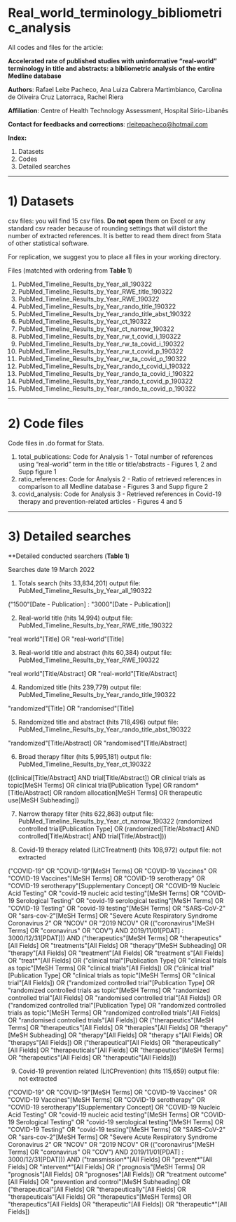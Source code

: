 # Real_world_terminology_bibliometric_analysis

All codes and files for the article: 

**Accelerated rate of published studies with uninformative “real-world” terminology in title and abstracts: a bibliometric analysis of the entire Medline database**

**Authors**: Rafael Leite Pacheco, Ana Luiza Cabrera Martimbianco, Carolina de Oliveira Cruz Latorraca, Rachel Riera

**Affiliation**: Centre of Health Technology Assessment, Hospital Sírio-Libanês

**Contact for feedbacks and corrections**: rleitepacheco@hotmail.com

**Index:**
1) Datasets
2) Codes
3) Detailed searches

-----------------------------------------------------------------------------------------------------------------------------------------------------------------------
# 1) Datasets

csv files: you will find 15 csv files. **Do not open** them on Excel or any standard csv reader because of rounding settings that will distort the number of extracted references. It is better to read them direct from Stata of other statistical software.

For replication, we suggest you to place all files in your working directory.

Files (matchted with ordering from **Table 1**)

1) PubMed_Timeline_Results_by_Year_all_190322
2) PubMed_Timeline_Results_by_Year_RWE_title_190322
3) PubMed_Timeline_Results_by_Year_RWE_190322
4) PubMed_Timeline_Results_by_Year_rando_title_190322
5) PubMed_Timeline_Results_by_Year_rando_title_abst_190322
6) PubMed_Timeline_Results_by_Year_ct_190322
7) PubMed_Timeline_Results_by_Year_ct_narrow_190322
8) PubMed_Timeline_Results_by_Year_rw_t_covid_i_190322
9) PubMed_Timeline_Results_by_Year_rw_ta_covid_i_190322
10) PubMed_Timeline_Results_by_Year_rw_t_covid_p_190322
11) PubMed_Timeline_Results_by_Year_rw_ta_covid_p_190322
12) PubMed_Timeline_Results_by_Year_rando_t_covid_i_190322
13) PubMed_Timeline_Results_by_Year_rando_ta_covid_i_190322
14) PubMed_Timeline_Results_by_Year_rando_t_covid_p_190322
15) PubMed_Timeline_Results_by_Year_rando_ta_covid_p_190322

-----------------------------------------------------------------------------------------------------------------------------------------------------------------------
# 2) Code files

Code files in .do format for Stata.

1) total_publications: Code for Analysis 1 - Total number of references using “real-world” term in the title or title/abstracts - Figures 1, 2 and Supp figure 1
3) ratio_references: Code for Analysis 2 - Ratio of retrieved references in comparison to all Medline database - Figures 3 and Supp figure 2
4) covid_analysis: Code for Analysis 3 - Retrieved references in Covid-19 therapy and prevention-related articles - Figures 4 and 5


-----------------------------------------------------------------------------------------------------------------------------------------------------------------------
# 3) Detailed searches

**Detailed conducted searchers (**Table 1**)

Searches date 19 March 2022

1) Totals search (hits 33,834,201) output file: PubMed_Timeline_Results_by_Year_all_190322

("1500"[Date - Publication] : "3000"[Date - Publication])

2) Real-world title (hits 14,994) output file: PubMed_Timeline_Results_by_Year_RWE_title_190322

"real world"[Title] OR "real-world"[Title]

3) Real-world title and abstract (hits 60,384) output file: PubMed_Timeline_Results_by_Year_RWE_190322

"real world"[Title/Abstract] OR "real-world"[Title/Abstract]

4) Randomized title (hits 239,779) output file: PubMed_Timeline_Results_by_Year_rando_title_190322

"randomized"[Title] OR "randomised"[Title]

5) Randomized title and abstract (hits 718,496) output file: PubMed_Timeline_Results_by_Year_rando_title_abst_190322

"randomized"[Title/Abstract] OR "randomised"[Title/Abstract]

6) Broad therapy filter (hits 5,995,181) output file: PubMed_Timeline_Results_by_Year_ct_190322

((clinical[Title/Abstract] AND trial[Title/Abstract]) OR clinical trials as topic[MeSH Terms] OR clinical trial[Publication Type] OR random*[Title/Abstract] OR random allocation[MeSH Terms] OR therapeutic use[MeSH Subheading])

7) Narrow therapy filter (hits 622,863) output file: PubMed_Timeline_Results_by_Year_ct_narrow_190322
(randomized controlled trial[Publication Type] OR (randomized[Title/Abstract] AND controlled[Title/Abstract] AND trial[Title/Abstract]))

8) Covid-19 therapy related (LitCTreatment) (hits 108,972) output file: not extracted

("COVID-19" OR "COVID-19"[MeSH Terms] OR "COVID-19 Vaccines" OR "COVID-19 Vaccines"[MeSH Terms] OR "COVID-19 serotherapy" OR "COVID-19 serotherapy"[Supplementary Concept] OR "COVID-19 Nucleic Acid Testing" OR "covid-19 nucleic acid testing"[MeSH Terms] OR "COVID-19 Serological Testing" OR "covid-19 serological testing"[MeSH Terms] OR "COVID-19 Testing" OR "covid-19 testing"[MeSH Terms] OR "SARS-CoV-2" OR "sars-cov-2"[MeSH Terms] OR "Severe Acute Respiratory Syndrome Coronavirus 2" OR "NCOV" OR "2019 NCOV" OR (("coronavirus"[MeSH Terms] OR "coronavirus" OR "COV") AND 2019/11/01[PDAT] : 3000/12/31[PDAT])) AND ("therapeutics"[MeSH Terms] OR "therapeutics"[All Fields] OR "treatments"[All Fields] OR "therapy"[MeSH Subheading] OR "therapy"[All Fields] OR "treatment"[All Fields] OR "treatment s"[All Fields] OR "treat*"[All Fields] OR ("clinical trial"[Publication Type] OR "clinical trials as topic"[MeSH Terms] OR "clinical trials"[All Fields]) OR ("clinical trial"[Publication Type] OR "clinical trials as topic"[MeSH Terms] OR "clinical trial"[All Fields]) OR ("randomized controlled trial"[Publication Type] OR "randomized controlled trials as topic"[MeSH Terms] OR "randomized controlled trial"[All Fields] OR "randomised controlled trial"[All Fields]) OR ("randomized controlled trial"[Publication Type] OR "randomized controlled trials as topic"[MeSH Terms] OR "randomized controlled trials"[All Fields] OR "randomised controlled trials"[All Fields]) OR ("therapeutics"[MeSH Terms] OR "therapeutics"[All Fields] OR "therapies"[All Fields] OR "therapy"[MeSH Subheading] OR "therapy"[All Fields] OR "therapy s"[All Fields] OR "therapys"[All Fields]) OR ("therapeutical"[All Fields] OR "therapeutically"[All Fields] OR "therapeuticals"[All Fields] OR "therapeutics"[MeSH Terms] OR "therapeutics"[All Fields] OR "therapeutic"[All Fields]))

9) Covid-19 prevention related (LitCPrevention) (hits 115,659) output file: not extracted

("COVID-19" OR "COVID-19"[MeSH Terms] OR "COVID-19 Vaccines" OR "COVID-19 Vaccines"[MeSH Terms] OR "COVID-19 serotherapy" OR "COVID-19 serotherapy"[Supplementary Concept] OR "COVID-19 Nucleic Acid Testing" OR "covid-19 nucleic acid testing"[MeSH Terms] OR "COVID-19 Serological Testing" OR "covid-19 serological testing"[MeSH Terms] OR "COVID-19 Testing" OR "covid-19 testing"[MeSH Terms] OR "SARS-CoV-2" OR "sars-cov-2"[MeSH Terms] OR "Severe Acute Respiratory Syndrome Coronavirus 2" OR "NCOV" OR "2019 NCOV" OR (("coronavirus"[MeSH Terms] OR "coronavirus" OR "COV") AND 2019/11/01[PDAT] : 3000/12/31[PDAT])) AND ("transmission*"[All Fields] OR "prevent*"[All Fields] OR "intervent*"[All Fields] OR ("prognosis"[MeSH Terms] OR "prognosis"[All Fields] OR "prognoses"[All Fields]) OR "treatment outcome"[All Fields] OR "prevention and control"[MeSH Subheading] OR ("therapeutical"[All Fields] OR "therapeutically"[All Fields] OR "therapeuticals"[All Fields] OR "therapeutics"[MeSH Terms] OR "therapeutics"[All Fields] OR "therapeutic"[All Fields]) OR "therapeutic*"[All Fields])
